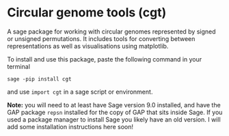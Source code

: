 # Circular genome tools (cgt)
A sage package for working with circular genomes represented by signed or unsigned permutations. It includes tools for converting between representations as well as visualisations using matplotlib.

To install and use this package, paste the following command in your terminal

`sage -pip install cgt`

and use `import cgt` in a sage script or environment.

**Note:** you will need to at least have Sage version 9.0 installed, and have the GAP package `repsn` installed for the copy of GAP that sits inside Sage. If you used a package manager to install Sage you likely have an old version. I will add some installation instructions here soon!
